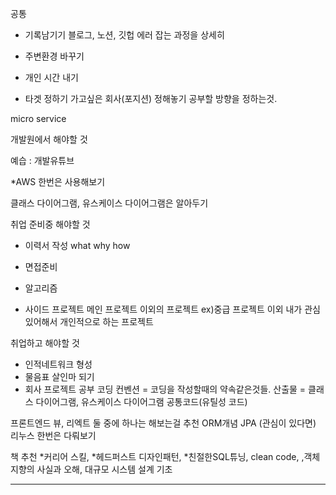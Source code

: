 
공통

- 기록남기기
 블로그, 노션, 깃헙
 에러 잡는 과정을 상세히
 
- 주변환경 바꾸기
 

- 개인 시간 내기


- 타겟 정하기
 가고싶은 회사(포지션) 정해놓기
 공부할 방향을 정하는것.
 
 micro service 
 
 
개발원에서 해야할 것

예습 : 개발유튜브 


*AWS 한번은 사용해보기

클래스 다이어그램, 유스케이스 다이어그램은 알아두기

취업 준비중 해야할 것
- 이력서 작성
what
why
how


- 면접준비
- 알고리즘
- 사이드 프로젝트
메인 프로젝트 이외의 프로젝트
ex)중급 프로젝트 이외 내가 관심있어해서 개인적으로 하는 프로젝트


취업하고 해야할 것

- 인적네트워크 형성
- 물음표 살인마 되기
- 회사 프로젝트 공부
코딩 컨벤션
 = 코딩을 작성할때의 약속같은것들.
산출물
= 클래스 다이어그램, 유스케이스 다이어그램
공통코드(유틸성 코드)

프론트엔드 뷰, 리엑트 둘 중에 하나는 해보는걸 추천
ORM개념 JPA (관심이 있다면)
리누스 한번은 다뤄보기

책 추천
*커리어 스킬, *헤드퍼스트 디자인패턴, *친절한SQL튜닝, clean code,
,객체지향의 사실과 오해, 대규모 시스템 설계 기초



<hr>
